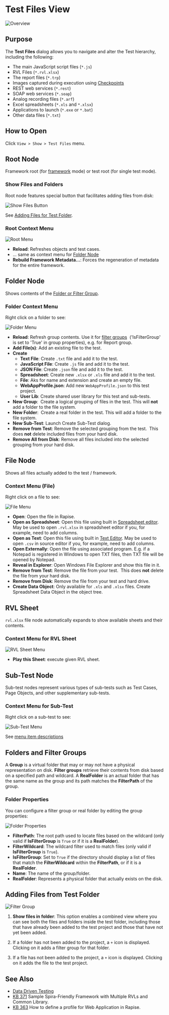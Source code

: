 # Test Files View

![Overview](./img/test_files_dialog_overview.png)

## Purpose

The **Test Files** dialog allows you to navigate and alter the Test hierarchy, including the following:

* The main JavaScript script files (`*.js`)
* RVL Files (`*.rvl.xlsx`)
* The report files (`*.trp`)
* Images captured during execution using [Checkpoints](checkpoints.md)
* REST web services (`*.rest`)
* SOAP web services (`*.soap`)
* Analog recording files (`*.arf`)
* Excel spreadsheets (`*.xls` and `*.xlsx`)
* Applications to launch (`*.exe` or `*.bat`)
* Other data files (`*.txt`)

## How to Open

Click `View > Show > Test Files` menu.

## Root Node

Framework root (for [framework](./Frameworks/frameworks.md) mode) or test root (for single test mode).

### Show Files and Folders

Root node features special button that facilitates adding files from disk:

![Show Files Button](./img/test_files_dialog_show_files.png)

See [Adding Files for Test Folder](#adding-files-from-test-folder).

### Root Context Menu

![Root Menu](./img/test_files_dialog_context_root.png)

* **Reload**: Refreshes objects and test cases.
* ... same as context menu for [Folder Node](#folder-context-menu)
* **Rebuild Framework Metadata...**: Forces the regeneration of metadata for the entire framework.

## Folder Node

Shows contents of the [Folder or Filter Group](#folders-and-filter-groups).

### Folder Context Menu

Right click on a folder to see:

![Folder Menu](./img/test_files_dialog_context_folder.png)

* **Reload**: Refresh group contents. Use it for [filter groups](../test_files_dialog/#filtergroup)  ('IsFilterGroup' is set to 'True' in group properties), e.g. for Report group.
* **Add File(s)**: Add an existing file to the test.
* **Create**
    * **Text File**: Create `.txt` file and add it to the test.
    * **JavaScript File**: Create `.js` file and add it to the test.
    * **JSON File**: Create `.json` file and add it to the test.
    * **Spreadsheet**: Create new `.xlsx` or `.xls` file and add it to the test.
    * **File**: Aks for name and extension and create an empty file.
    * **WebAppProfile.json**: Add new `WebAppProfile.json` to this test project.
    * **User Lib**: Create shared user library for this test and sub-tests.
* **New Group**:  Create a logical grouping of files in the test. This will **not** add a folder to the file system.
* **New Folder**:  Create a real folder in the test. This will add a folder to the file system.
* **New Sub-Test**: Launch Create Sub-Test dialog.
* **Remove from Test**: Remove the selected grouping from the test.  This does **not** delete included files from your hard disk.
* **Remove All from Disk**: Remove all files included into the selected grouping from your hard disk.

## File Node

Shows all files actually added to the test / framework.

### Context Menu (File)

Right click on a file to see:

![File Menu](./img/test_files_dialog_context_file.png)

* **Open**: Open the file in Rapise.
* **Open as Spreadsheet**: Open this file using built in [Spreadsheet editor](./spreadsheet_editor.md). May be used to open `.rvl.xlsx` in spreadsheet editor if you, for example, need to add columns.
* **Open as Text**: Open this file using built in [Text Editor](source_editor.md). May be used to open `.csv` in source editor if you, for example, need to add columns.
* **Open Externally**: Open the file using associated program. E.g. if a Notepad is registered in Windows to open TXT files, then TXT file will be opened by Notepad.
* **Reveal in Explorer**: Open Windows File Explorer and show this file in it.
* **Remove from Test**: Remove the file from your test.  This does **not** delete the file from your hard disk.
* **Remove from Disk**: Remove the file from your test and hard drive.
* **Create Data Object**: Only available for `.xls` and `.xlsx` files. Create Spreadsheet Data Object in the object tree.

## RVL Sheet

`rvl.xlsx` file node automatically expands to show available sheets and their contents.

### Context Menu for RVL Sheet

![RVL Sheet Menu](./img/test_files_dialog_context_rvl_sheet.png)

* **Play this Sheet**: execute given RVL sheet.

## Sub-Test Node

Sub-test nodes represent various types of sub-tests such as Test Cases, Page Objects, and other supplementary sub-tests.

### Context Menu for Sub-Test

Right click on a sub-test to see:

![Sub-Test Menu](./img/test_files_dialog_context_subtest.png)

See [menu item descriptions](tests_and_sub_tests.md#sub-test-context-menu)

## Folders and Filter Groups

A **Group** is a virtual folder that may or may not have a physical representation on disk. **Filter groups** retrieve their contents from disk based on a specified path and wildcard. A **RealFolder** is an actual folder that has the same name as the group and its path matches the **FilterPath** of the group.

### Folder Properties

You can configure a filter group or real folder by editing the group properties:

![Folder Properties](./img/test_files_dialog_folder_properties.png)

* **FilterPath**: The root path used to locate files based on the wildcard (only valid if **IsFilterGroup** is `True` or if it is a **RealFolder**).
* **FilterWildcard**: The wildcard filter used to match files (only valid if **IsFilterGroup** is `True`).
* **IsFilterGroup**: Set to `True` if the directory should display a list of files that match the **FilterWildcard** within the **FilterPath**, or if it is a **RealFolder**.
* **Name**: The name of the group/folder.
* **RealFolder**: Represents a physical folder that actually exists on the disk.


## Adding Files from Test Folder

![Filter Group](./img/test_files_dialog5.png)

1. **Show files in folder**: This option enables a combined view where you can see both the files and folders inside the test folder, including those that have already been added to the test project and those that have not yet been added.

2. If a folder has not been added to the project, a `+` icon is displayed. Clicking on it adds a filter group for that folder.

3. If a file has not been added to the project, a `+` icon is displayed. Clicking on it adds the file to the test project.

## See Also

* [Data Driven Testing](data_driven_testing.md)
* [KB 371](https://www.inflectra.com/support/knowledgebase/kb371.aspx) Sample Spira-Friendly Framework with Multiple RVLs and Common Library.
* [KB 363](https://www.inflectra.com/Support/KnowledgeBase/KB363.aspx) How to define a profile for Web Application in Rapise.
